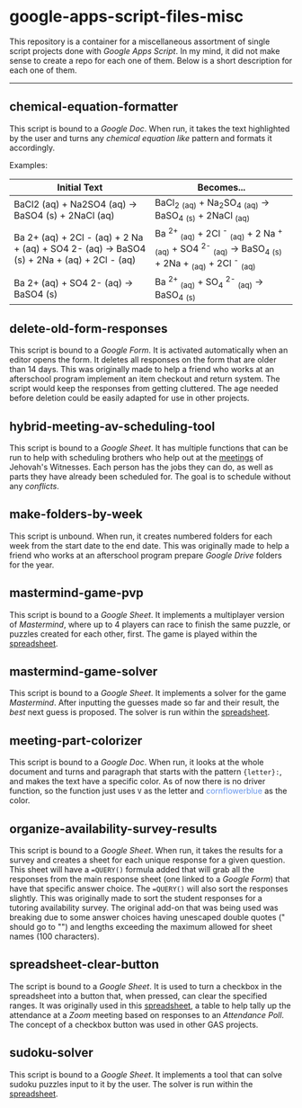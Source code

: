 # google-apps-script-files-misc

This repository is a container for a miscellaneous assortment of single script projects done with *Google Apps Script*. In my mind, it did not make sense to create a repo for each one of them. Below is a short description for each one of them.

---

## chemical-equation-formatter

This script is bound to a *Google Doc*. When run, it takes the text highlighted by the user and turns any *chemical equation like* pattern and formats it accordingly. 

Examples: 

| Initial Text | Becomes... |
| --- | --- |
| BaCl2 (aq) + Na2SO4 (aq) → BaSO4 (s) + 2NaCl (aq) | BaCl<sub>2</sub> <sub>(aq)</sub> + Na<sub>2</sub>SO<sub>4</sub> <sub>(aq)</sub> → BaSO<sub>4</sub> <sub>(s)</sub> + 2NaCl <sub>(aq)</sub> |
| Ba 2+ (aq) + 2Cl - (aq) + 2 Na + (aq) + SO4 2- (aq) → BaSO4 (s) + 2Na + (aq) + 2Cl - (aq) | Ba <sup>2+</sup> <sub>(aq)</sub> + 2Cl <sup>-</sup> <sub>(aq)</sub> + 2 Na <sup>+</sup> <sub>(aq)</sub> + SO4 <sup>2-</sup> <sub>(aq)</sub> → BaSO<sub>4</sub> <sub>(s)</sub> + 2Na + <sub>(aq)</sub> + 2Cl <sup>-</sup> <sub>(aq)</sub> |
| Ba 2+ (aq) + SO4 2- (aq) → BaSO4 (s) | Ba <sup>2+</sup> <sub>(aq)</sub> + SO<sub>4</sub> <sup>2-</sup> <sub>(aq)</sub> → BaSO<sub>4</sub> <sub>(s)</sub> |

## delete-old-form-responses

This script is bound to a *Google Form*. It is activated automatically when an editor opens the form. It deletes all responses on the form that are older than 14 days. This was originally made to help a friend who works at an afterschool program implement an item checkout and return system. The script would keep the responses from getting cluttered. The age needed before deletion could be easily adapted for use in other projects.

## hybrid-meeting-av-scheduling-tool

This script is bound to a *Google Sheet*. It has multiple functions that can be run to help with scheduling brothers who help out at the [meetings](https://www.jw.org/en/jehovahs-witnesses/meetings/video-kingdom-hall/) of Jehovah's Witnesses. Each person has the jobs they can do, as well as parts they have already been scheduled for. The goal is to schedule without any *conflicts*.

## make-folders-by-week

This script is unbound. When run, it creates numbered folders for each week from the start date to the end date. This was originally made to help a friend who works at an afterschool program prepare *Google Drive* folders for the year. 

## mastermind-game-pvp

This script is bound to a *Google Sheet*. It implements a multiplayer version of *Mastermind*, where up to 4 players can race to finish the same puzzle, or puzzles created for each other, first. The game is played within the [spreadsheet](https://docs.google.com/spreadsheets/d/1TbS8g0OFPeNBDlU8RlJDZjJ-mJ7ELOjlkFiQfrP_c7Y/edit?usp=sharing).

## mastermind-game-solver

This script is bound to a *Google Sheet*. It implements a solver for the game *Mastermind*. After inputting the guesses made so far and their result, the *best* next guess is proposed. The solver is run within the [spreadsheet](https://docs.google.com/spreadsheets/d/1ZpNXu9WKU0gVewmiPm0RZIYGGJAD7vWg9oVf_-eFhW4/edit?usp=sharing).

## meeting-part-colorizer

This script is bound to a *Google Doc*. When run, it looks at the whole document and turns and paragraph that starts with the pattern `{letter}:`, and makes the text have a specific color. As of now there is no driver function, so the function just uses `V` as the letter and <span style="color:cornflowerblue;">cornflowerblue</span> as the color. 

## organize-availability-survey-results

This script is bound to a *Google Sheet*. When run, it takes the results for a survey and creates a sheet for each unique response for a given question. This sheet will have a `=QUERY()` formula added that will grab all the responses from the main response sheet (one linked to a *Google Form*) that have that specific answer choice. The `=QUERY()` will also sort the responses slightly. This was originally made to sort the student responses for a tutoring availability survey. The original add-on that was being used was breaking due to some answer choices having unescaped double quotes (" should go to "") and lengths exceeding the maximum allowed for sheet names (100 characters). 

## spreadsheet-clear-button

The script is bound to a *Google Sheet*. It is used to turn a checkbox in the spreadsheet into a button that, when pressed, can clear the specified ranges. It was originally used in this [spreadsheet](https://docs.google.com/spreadsheets/d/195ul3KdEFZaGhNWL1mMsM4DROljqJjMe1tDiTwqPwag/edit?usp=sharing), a table to help tally up the attendance at a *Zoom* meeting based on responses to an *Attendance Poll*. The concept of a checkbox button was used in other GAS projects.

## sudoku-solver

This script is bound to a *Google Sheet*. It implements a tool that can solve sudoku puzzles input to it by the user. The solver is run within the [spreadsheet](https://docs.google.com/spreadsheets/d/1CF_d9LHpsUOCUEeweVw9jZAEDGYXQ1NMbZgUT7FlSko/edit?usp=sharing).